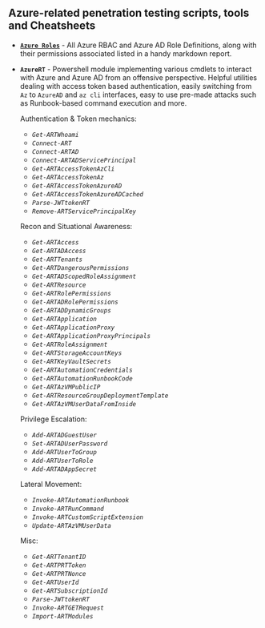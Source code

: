 
## Azure-related penetration testing scripts, tools and Cheatsheets

- [**`Azure Roles`**](https://github.com/mgeeky/Penetration-Testing-Tools/blob/master/clouds/azure/Azure%20Roles/README.md) - All Azure RBAC and Azure AD Role Definitions, along with their permissions associated listed in a handy markdown report.

- **`AzureRT`** - Powershell module implementing various cmdlets to interact with Azure and Azure AD from an offensive perspective. Helpful utilities dealing with access token based authentication, easily switching from `Az` to `AzureAD` and `az cli` interfaces, easy to use pre-made attacks such as Runbook-based command execution and more.

  Authentication & Token mechanics:

  - *`Get-ARTWhoami`*
  - *`Connect-ART`*
  - *`Connect-ARTAD`*
  - *`Connect-ARTADServicePrincipal`*
  - *`Get-ARTAccessTokenAzCli`*
  - *`Get-ARTAccessTokenAz`*
  - *`Get-ARTAccessTokenAzureAD`* 
  - *`Get-ARTAccessTokenAzureADCached`* 
  - *`Parse-JWTtokenRT`* 
  - *`Remove-ARTServicePrincipalKey`*

  Recon and Situational Awareness:

  - *`Get-ARTAccess`*
  - *`Get-ARTADAccess`*
  - *`Get-ARTTenants`*
  - *`Get-ARTDangerousPermissions`*
  - *`Get-ARTADScopedRoleAssignment`*
  - *`Get-ARTResource`*
  - *`Get-ARTRolePermissions`*
  - *`Get-ARTADRolePermissions`*
  - *`Get-ARTADDynamicGroups`*
  - *`Get-ARTApplication`*
  - *`Get-ARTApplicationProxy`*
  - *`Get-ARTApplicationProxyPrincipals`*
  - *`Get-ARTRoleAssignment`*
  - *`Get-ARTStorageAccountKeys`*
  - *`Get-ARTKeyVaultSecrets`*
  - *`Get-ARTAutomationCredentials`*
  - *`Get-ARTAutomationRunbookCode`*
  - *`Get-ARTAzVMPublicIP`*
  - *`Get-ARTResourceGroupDeploymentTemplate`*
  - *`Get-ARTAzVMUserDataFromInside`*

  Privilege Escalation:

  - *`Add-ARTADGuestUser`*
  - *`Set-ARTADUserPassword`*
  - *`Add-ARTUserToGroup`*
  - *`Add-ARTUserToRole`*
  - *`Add-ARTADAppSecret`*

  Lateral Movement:

  - *`Invoke-ARTAutomationRunbook`*
  - *`Invoke-ARTRunCommand`*
  - *`Invoke-ARTCustomScriptExtension`*
  - *`Update-ARTAzVMUserData`*

  Misc:

  - *`Get-ARTTenantID`*
  - *`Get-ARTPRTToken`*
  - *`Get-ARTPRTNonce`*
  - *`Get-ARTUserId`*
  - *`Get-ARTSubscriptionId`*
  - *`Parse-JWTtokenRT`*
  - *`Invoke-ARTGETRequest`*
  - *`Import-ARTModules`*
